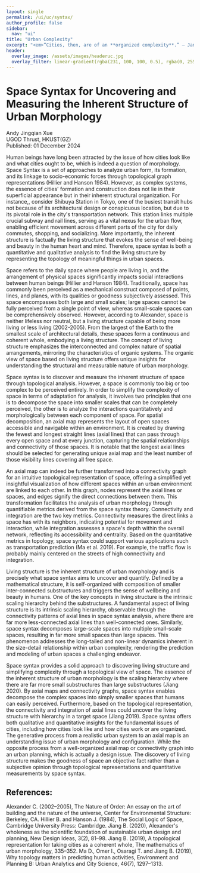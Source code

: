 ```yaml
---
layout: single
permalink: /ui/uc/syntax/
author_profile: false
sidebar:
  nav: "ui"
title: "Urban Complexity"
excerpt: "<em>“Cities, then, are of an **organized complexity**.” — Jane Jacobs (1961), The Death and Life of Great American Cities <em>"
header:
  overlay_image: /assets/images/headeruc.jpg
  overlay_filter: linear-gradient(rgba(231, 100, 100, 0.5), rgba(0, 255, 255, 0.5))
---
```


# Space Syntax for Uncovering and Measuring the Inherent Structure of Urban Morphology
<div class="author-info">
  Andy Jingqian Xue<br>
  UGOD Thrust, HKUST(GZ)<br>
  Published: 01 December 2024
</div>

Human beings have long been attracted by the issue of how cities look like and what cities ought to be, which is indeed a question of morphology. Space Syntax is a set of approaches to analyze urban form, its formation, and its linkage to socio-economic forces through topological graph representations (Hillier and Hanson 1984). However, as complex systems, the essence of cities' formation and construction does not lie in their superficial appearance but in their inherent structural organization. For instance,, consider Shibuya Station in Tokyo, one of the busiest transit hubs not because of its architectural design or conspicuous location, but due to its pivotal role in the city's transportation network. This station links multiple crucial subway and rail lines, serving as a vital nexus for the urban flow, enabling efficient movement across different parts of the city for daily commutes, shopping, and socializing. More importantly, the inherent structure is factually the living structure that evokes the sense of well-being and beauty in the human heart and mind. Therefore, space syntax is both a quantitative and qualitative analysis to find the living structure by representing the topology of meaningful things in urban spaces.

Space refers to the daily space where people are living in, and the arrangement of physical spaces significantly impacts social interactions between human beings (Hillier and Hanson 1984). Traditionally, space has commonly been perceived as a mechanical construct composed of points, lines, and planes, with its qualities or goodness subjectively assessed. This space encompasses both large and small scales; large spaces cannot be fully perceived from a single point of view, whereas small-scale spaces can be comprehensively observed. However, according to Alexander, space is neither lifeless nor neutral, but a living structure capable of being more living or less living (2002-2005). From the largest of the Earth to the smallest scale of architectural details, these spaces form a continuous and coherent whole, embodying a living structure. The concept of living structure emphasizes the interconnected and complex nature of spatial arrangements, mirroring the characteristics of organic systems. The organic view of space based on living structure offers unique insights for understanding the structural and measurable nature of urban morphology.

Space syntax is to discover and measure the inherent structure of space through topological analysis. However, a space is commonly too big or too complex to be perceived entirely. In order to simplify the complexity of space in terms of adaptation for analysis, it involves two principles that one is to decompose the space into smaller scales that can be completely perceived, the other is to analyze the interactions quantitatively and morphologically between each component of space. For spatial decomposition, an axial map represents the layout of open spaces accessible and navigable within an environment. It is created by drawing the fewest and longest straight lines (axial lines) that can pass through every open space and at every junction, capturing the spatial relationships and connectivity of those spaces. It is notable that the longest axial lines should be selected for generating unique axial map and the least number of those visibility lines covering all free space.

An axial map can indeed be further transformed into a connectivity graph for an intuitive topological representation of space, offering a simplified yet insightful visualization of how different spaces within an urban environment are linked to each other. In this graph, nodes represent the axial lines or spaces, and edges signify the direct connections between them. This transformation facilitates the analysis of urban morphology through quantifiable metrics derived from the space syntax theory. Connectivity and integration are the two key metrics. Connectivity measures the direct links a space has with its neighbors, indicating potential for movement and interaction, while integration assesses a space's depth within the overall network, reflecting its accessibility and centrality. Based on the quantitative metrics in topology, space syntax could support various applications such as transportation prediction (Ma et al. 2019). For example, the traffic flow is probably mainly centered on the streets of high connectivity and integration.

Living structure is the inherent structure of urban morphology and is precisely what space syntax aims to uncover and quantify. Defined by a mathematical structure, it is self-organized with composition of smaller inter-connected substructures and triggers the sense of wellbeing and beauty in humans. One of the key concepts in living structure is the intrinsic scaling hierarchy behind the substructures. A fundamental aspect of living structure is its intrinsic scaling hierarchy, observable through the connectivity patterns of axial lines in space syntax analysis, where there are far more less-connected axial lines than well-connected ones. Similarly, space syntax decomposes large-scale spaces into multiple small-scale spaces, resulting in far more small spaces than large spaces. This phenomenon addresses the long-tailed and non-linear dynamics inherent in the size-detail relationship within urban complexity, rendering the prediction and modeling of urban spaces a challenging endeavor. 

Space syntax provides a solid approach to discovering living structure and simplifying complexity through a topological view of space. The essence of the inherent structure of urban morphology is the scaling hierarchy where there are far more small substructures than large substructures (Jiang 2020). By axial maps and connectivity graphs, space syntax enables decompose the complex spaces into simply smaller spaces that humans can easily perceived. Furthermore, based on the topological representation, the connectivity and integration of axial lines could uncover the living structure with hierarchy in a target space (Jiang 2019). Space syntax offers both qualitative and quantitative insights for the fundamental issues of cities, including how cities look like and how cities work or are organized. The generative process from a realistic urban system to an axial map is an understanding issue of urban morphology and configuration. While the opposite process from a well-organized axial map or connectivity graph into an urban planning, which is actually a design issue. The discovery of living structure makes the goodness of space an objective fact rather than a subjective opinion through topological representations and quantitative measurements by space syntax.

## References:
Alexander C. (2002–2005), The Nature of Order: An essay on the art of building and the nature of the universe, Center for Environmental Structure: Berkeley, CA.
Hillier B. and Hanson J. (1984), The Social Logic of Space, Cambridge University Press: Cambridge.
Jiang B. (2020), Alexander's wholeness as the scientific foundation of sustainable urban design and planning, New Design Ideas, 3(2), 81–98.
Jiang B. (2019), A topological representation for taking cities as a coherent whole, The mathematics of urban morphology, 335–352.
Ma D., Omer I., Osaragi T. and Jiang B. (2019), Why topology matters in predicting human activities, Environment and Planning B: Urban Analytics and City Science, 46(7), 1297–1313.

